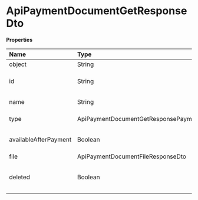 # ApiPaymentDocumentGetResponseDto

**Properties**

| Name                  | Type                                             | Required | Description                            |
| :-------------------- | :----------------------------------------------- | :------- | :------------------------------------- |
| object                | String                                           | ❌       | Object type                            |
| id                    | String                                           | ❌       | Unique document identifier             |
| name                  | String                                           | ❌       | Document name                          |
| type                  | ApiPaymentDocumentGetResponsePaymentDocumentType | ❌       | Document type                          |
| availableAfterPayment | Boolean                                          | ❌       | Available only after payment           |
| file                  | ApiPaymentDocumentFileResponseDto                | ❌       |                                        |
| deleted               | Boolean                                          | ❌       | Indicates whether the file was removed |

<!-- This file was generated by liblab | https://liblab.com/ -->
